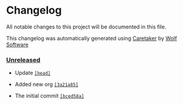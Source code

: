 # Changelog

All notable changes to this project will be documented in this file.


This changelog was automatically generated using [Caretaker](https://github.com/DevelopersToolbox/caretaker) by [Wolf Software](https://github.com/WolfSoftware)

### [Unreleased](https://github.com/WolfSoftware/our-projects/compare/v0.1.0...HEAD)

- Update [`[head]`](https://github.com/WolfSoftware/our-projects/commit/)

- Added new org [`[3a21a85]`](https://github.com/WolfSoftware/our-projects/commit/3a21a85e2b05ebf858d3843c450511ee500d17eb)

- The initial commit [`[bced58a]`](https://github.com/WolfSoftware/our-projects/commit/bced58abb11f4170f1688f98538c8fdbae9c3800)

